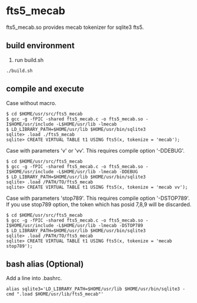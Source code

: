 # fts5_mecab
fts5_mecab.so provides mecab tokenizer for sqlite3 fts5.

## build environment
1. run build.sh
```
./build.sh
```

## compile and execute

Case without macro.

```
$ cd $HOME/usr/src/fts5_mecab
$ gcc -g -fPIC -shared fts5_mecab.c -o fts5_mecab.so -I$HOME/usr/include -L$HOME/usr/lib -lmecab
$ LD_LIBRARY_PATH=$HOME/usr/lib $HOME/usr/bin/sqlite3
sqlite> .load ./fts5_mecab
sqlite> CREATE VIRTUAL TABLE t1 USING fts5(x, tokenize = 'mecab');
```

Case with parameters 'v' or 'vv'.
This requires compile option '-DDEBUG'.

```
$ cd $HOME/usr/src/fts5_mecab
$ gcc -g -fPIC -shared fts5_mecab.c -o fts5_mecab.so -I$HOME/usr/include -L$HOME/usr/lib -lmecab -DDEBUG
$ LD_LIBRARY_PATH=$HOME/usr/lib $HOME/usr/bin/sqlite3
sqlite> .load /PATH/TO/fts5_mecab
sqlite> CREATE VIRTUAL TABLE t1 USING fts5(x, tokenize = 'mecab vv');
```

Case with parameters 'stop789'.
This requires compile option '-DSTOP789'.
If you use stop789 option, the token which has posid 7,8,9 will be discarded.

```
$ cd $HOME/usr/src/fts5_mecab
$ gcc -g -fPIC -shared fts5_mecab.c -o fts5_mecab.so -I$HOME/usr/include -L$HOME/usr/lib -lmecab -DSTOP789
$ LD_LIBRARY_PATH=$HOME/usr/lib $HOME/usr/bin/sqlite3
sqlite> .load /PATH/TO/fts5_mecab
sqlite> CREATE VIRTUAL TABLE t1 USING fts5(x, tokenize = 'mecab stop789');
```

## bash alias (Optional)

Add a line into .bashrc.

```
alias sqlite3='LD_LIBRARY_PATH=$HOME/usr/lib $HOME/usr/bin/sqlite3 -cmd ".load $HOME/usr/lib/fts5_mecab"'
```
